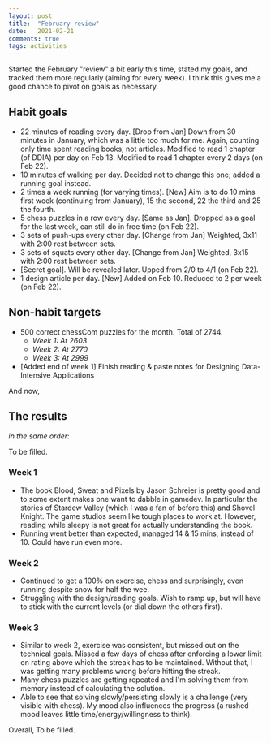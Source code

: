 ```yaml
---
layout: post
title:  "February review"
date:   2021-02-21
comments: true
tags: activities
---
```


Started the February "review" a bit early this time, stated my goals, and tracked them more regularly (aiming for every week). I think this gives me a good chance to pivot on goals as necessary. 

## Habit goals

- 22 minutes of reading every day. [Drop from Jan] Down from 30 minutes in January, which was a little too much for me. Again, counting only time spent reading books, not articles. Modified to read 1 chapter (of DDIA) per day on Feb 13. Modified to read 1 chapter every 2 days (on Feb 22).
- 10 minutes of walking per day. Decided not to change this one; added a running goal instead.
- 2 times a week running (for varying times). [New] Aim is to do 10 mins first week (continuing from January), 15 the second, 22 the third and 25 the fourth.  
- 5 chess puzzles in a row every day. [Same as Jan]. Dropped as a goal for the last week, can still do in free time (on Feb 22).
- 3 sets of push-ups every other day. [Change from Jan] Weighted, 3x11 with 2:00 rest between sets.
- 3 sets of squats every other day. [Change from Jan] Weighted, 3x15 with 2:00 rest between sets.
- [Secret goal]. Will be revealed later. Upped from 2/0 to 4/1 (on Feb 22).
- 1 design article per day. [New] Added on Feb 10. Reduced to 2 per week (on Feb 22).

## Non-habit targets

- 500 correct chessCom puzzles for the month. Total of 2744.
  - *Week 1: At 2603*
  - *Week 2: At 2770*
  - *Week 3: At 2999*
- [Added end of week 1] Finish reading & paste notes for Designing Data-Intensive Applications

And now,

## The results
*in the same order*:

To be filled.


### Week 1
- The book Blood, Sweat and Pixels by Jason Schreier is pretty good and to some extent makes one want to dabble in gamedev. In particular the stories of Stardew Valley (which I was a fan of before this) and Shovel Knight. The game studios seem like tough places to work at. However, reading while sleepy is not great for actually understanding the book.
- Running went better than expected, managed 14 & 15 mins, instead of 10. Could have run even more.

### Week 2
- Continued to get a 100% on exercise, chess and surprisingly, even running despite snow for half the wee.
- Struggling with the design/reading goals. Wish to ramp up, but will have to stick with the current levels (or dial down the others first).

### Week 3
- Similar to week 2, exercise was consistent, but missed out on the technical goals. Missed a few days of chess after enforcing a lower limit on rating above which the streak has to be maintained. Without that, I was getting many problems wrong before hitting the streak.
- Many chess puzzles are getting repeated and I'm solving them from memory instead of calculating the solution.
- Able to see that solving slowly/persisting slowly is a challenge (very visible with chess). My mood also influences the progress (a rushed mood leaves little time/energy/willingness to think).

Overall, To be filled.

